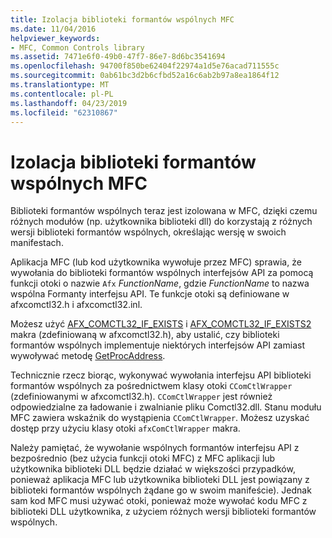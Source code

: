 ```yaml
---
title: Izolacja biblioteki formantów wspólnych MFC
ms.date: 11/04/2016
helpviewer_keywords:
- MFC, Common Controls library
ms.assetid: 7471e6f0-49b0-47f7-86e7-8d6bc3541694
ms.openlocfilehash: 94700f850be62404f22974a1d5e76acad711555c
ms.sourcegitcommit: 0ab61bc3d2b6cfbd52a16c6ab2b97a8ea1864f12
ms.translationtype: MT
ms.contentlocale: pl-PL
ms.lasthandoff: 04/23/2019
ms.locfileid: "62310867"
---
```

# <a name="isolation-of-the-mfc-common-controls-library"></a>Izolacja biblioteki formantów wspólnych MFC

Biblioteki formantów wspólnych teraz jest izolowana w MFC, dzięki czemu różnych modułów (np. użytkownika biblioteki dll) do korzystają z różnych wersji biblioteki formantów wspólnych, określając wersję w swoich manifestach.

Aplikacja MFC (lub kod użytkownika wywołuje przez MFC) sprawia, że wywołania do biblioteki formantów wspólnych interfejsów API za pomocą funkcji otoki o nazwie `Afx` *FunctionName*, gdzie *FunctionName* to nazwa wspólna Formanty interfejsu API. Te funkcje otoki są definiowane w afxcomctl32.h i afxcomctl32.inl.

Możesz użyć [AFX_COMCTL32_IF_EXISTS](reference/run-time-object-model-services.md#afx_comctl32_if_exists) i [AFX_COMCTL32_IF_EXISTS2](reference/run-time-object-model-services.md#afx_comctl32_if_exists2) makra (zdefiniowaną w afxcomctl32.h), aby ustalić, czy biblioteki formantów wspólnych implementuje niektórych interfejsów API zamiast wywoływać metodę [GetProcAddress](../build/getprocaddress.md).

Technicznie rzecz biorąc, wykonywać wywołania interfejsu API biblioteki formantów wspólnych za pośrednictwem klasy otoki `CComCtlWrapper` (zdefiniowanymi w afxcomctl32.h). `CComCtlWrapper` jest również odpowiedzialne za ładowanie i zwalnianie pliku Comctl32.dll. Stanu modułu MFC zawiera wskaźnik do wystąpienia `CComCtlWrapper`. Możesz uzyskać dostęp przy użyciu klasy otoki `afxComCtlWrapper` makra.

Należy pamiętać, że wywołanie wspólnych formantów interfejsu API z bezpośrednio (bez użycia funkcji otoki MFC) z MFC aplikacji lub użytkownika biblioteki DLL będzie działać w większości przypadków, ponieważ aplikacja MFC lub użytkownika biblioteki DLL jest powiązany z biblioteki formantów wspólnych żądane go w swoim manifeście). Jednak sam kod MFC musi używać otoki, ponieważ może wywołać kodu MFC z biblioteki DLL użytkownika, z użyciem różnych wersji biblioteki formantów wspólnych.
